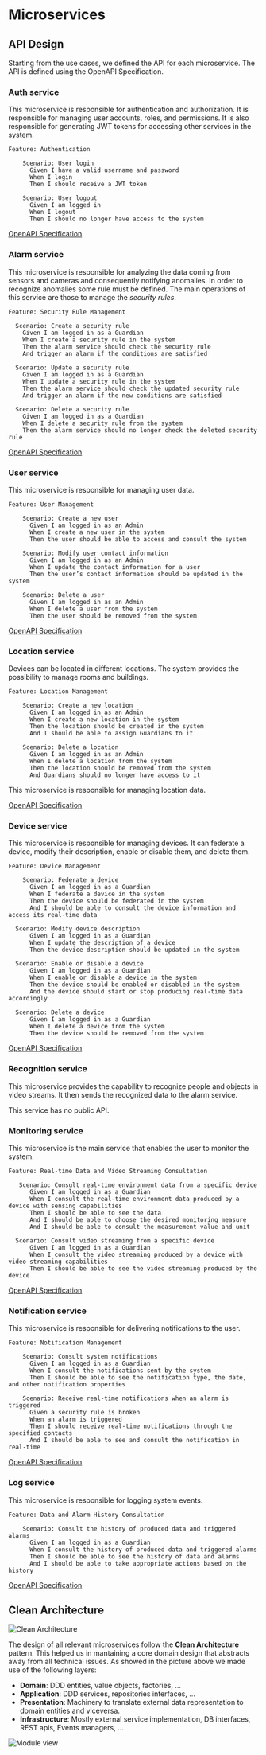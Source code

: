# Microservices

## API Design

Starting from the use cases, we defined the API for each microservice. The API is defined using the OpenAPI Specification.

### Auth service

This microservice is responsible for authentication and authorization. It is responsible for managing user accounts, roles, and permissions. It is also responsible for generating JWT tokens for accessing other services in the system.

<Summary title="Feature: Authentication">

```gherkin
Feature: Authentication

    Scenario: User login
      Given I have a valid username and password
      When I login
      Then I should receive a JWT token
    
    Scenario: User logout
      Given I am logged in
      When I logout
      Then I should no longer have access to the system
```
</Summary>

[OpenAPI Specification](https://revue-org.github.io/revue/openapi/alarm/)

### Alarm service

This microservice is responsible for analyzing the data coming from sensors and cameras and consequently notifying anomalies. In order to recognize anomalies some rule must be defined.
The main operations of this service are those to manage the *security rules*.

<Summary title="Feature: Security Rule Management">

```gherkin
Feature: Security Rule Management

  Scenario: Create a security rule
    Given I am logged in as a Guardian
    When I create a security rule in the system
    Then the alarm service should check the security rule
    And trigger an alarm if the conditions are satisfied

  Scenario: Update a security rule
    Given I am logged in as a Guardian
    When I update a security rule in the system
    Then the alarm service should check the updated security rule
    And trigger an alarm if the new conditions are satisfied

  Scenario: Delete a security rule
    Given I am logged in as a Guardian
    When I delete a security rule from the system
    Then the alarm service should no longer check the deleted security rule
```

</Summary>

[OpenAPI Specification](https://revue-org.github.io/revue/openapi/alarm/)


### User service

This microservice is responsible for managing user data.

<Summary title="Feature: User Management">

```gherkin
Feature: User Management

    Scenario: Create a new user
      Given I am logged in as an Admin
      When I create a new user in the system
      Then the user should be able to access and consult the system
    
    Scenario: Modify user contact information
      Given I am logged in as an Admin
      When I update the contact information for a user
      Then the user’s contact information should be updated in the system
    
    Scenario: Delete a user
      Given I am logged in as an Admin
      When I delete a user from the system
      Then the user should be removed from the system
```

</Summary>

[OpenAPI Specification](https://revue-org.github.io/revue/openapi/user/)

### Location service

Devices can be located in different locations. The system provides the possibility to manage rooms and buildings. 

<Summary title="Feature: Location Management">

```gherkin
Feature: Location Management

    Scenario: Create a new location
      Given I am logged in as an Admin
      When I create a new location in the system
      Then the location should be created in the system
      And I should be able to assign Guardians to it
    
    Scenario: Delete a location
      Given I am logged in as an Admin
      When I delete a location from the system
      Then the location should be removed from the system
      And Guardians should no longer have access to it
```

</Summary>

This microservice is responsible for managing location data.

[OpenAPI Specification](https://revue-org.github.io/revue/openapi/location/)

### Device service

This microservice is responsible for managing devices. It can federate a device, modify their description, enable or disable them, and delete them.

<Summary title="Feature: Device Management">

```gherkin
Feature: Device Management

    Scenario: Federate a device
      Given I am logged in as a Guardian
      When I federate a device in the system
      Then the device should be federated in the system
      And I should be able to consult the device information and access its real-time data

  Scenario: Modify device description
      Given I am logged in as a Guardian
      When I update the description of a device
      Then the device description should be updated in the system

  Scenario: Enable or disable a device
      Given I am logged in as a Guardian
      When I enable or disable a device in the system
      Then the device should be enabled or disabled in the system
      And the device should start or stop producing real-time data accordingly

  Scenario: Delete a device
      Given I am logged in as a Guardian
      When I delete a device from the system
      Then the device should be removed from the system
```

</Summary>

[OpenAPI Specification](https://revue-org.github.io/revue/openapi/device/)

### Recognition service

This microservice provides the capability to recognize people and objects in video streams.
It then sends the recognized data to the alarm service.

This service has no public API.

### Monitoring service

This microservice is the main service that enables the user to monitor the system.

<Summary title="Feature: Real-time Data and Video Streaming Consultation">

```gherkin
Feature: Real-time Data and Video Streaming Consultation

   Scenario: Consult real-time environment data from a specific device
      Given I am logged in as a Guardian
      When I consult the real-time environment data produced by a device with sensing capabilities
      Then I should be able to see the data
      And I should be able to choose the desired monitoring measure
      And I should be able to consult the measurement value and unit

  Scenario: Consult video streaming from a specific device
      Given I am logged in as a Guardian
      When I consult the video streaming produced by a device with video streaming capabilities
      Then I should be able to see the video streaming produced by the device
```

</Summary>

[OpenAPI Specification](https://revue-org.github.io/revue/openapi/monitoring/)

### Notification service

This microservice is responsible for delivering notifications to the user.

<Summary title="Feature: Notification Management">

```gherkin
Feature: Notification Management

    Scenario: Consult system notifications
      Given I am logged in as a Guardian
      When I consult the notifications sent by the system
      Then I should be able to see the notification type, the date, and other notification properties
    
    Scenario: Receive real-time notifications when an alarm is triggered
      Given a security rule is broken
      When an alarm is triggered
      Then I should receive real-time notifications through the specified contacts
      And I should be able to see and consult the notification in real-time
```

</Summary>

[OpenAPI Specification](https://revue-org.github.io/revue/openapi/notification/)

### Log service

This microservice is responsible for logging system events.

<Summary title="Feature: Data and Alarm History Consultation">

```gherkin
Feature: Data and Alarm History Consultation

    Scenario: Consult the history of produced data and triggered alarms
      Given I am logged in as a Guardian
      When I consult the history of produced data and triggered alarms
      Then I should be able to see the history of data and alarms
      And I should be able to take appropriate actions based on the history
```

</Summary>

[OpenAPI Specification](https://revue-org.github.io/revue/openapi/log/)

## Clean Architecture

![Clean Architecture](../img/clean_architecture.png)

The design of all relevant microservices follow the **Clean Architecture** pattern. This helped us
in mantaining a core domain design that abstracts away from all technical issues. As showed in the 
picture above we made use of the following layers:

* **Domain**: DDD entities, value objects, factories, ...
* **Application**: DDD services, repositories interfaces, ...
* **Presentation**: Machinery to translate external data representation to domain entities and viceversa.
* **Infrastructure**: Mostly external service implementation, DB interfaces, REST apis, Events managers, ...

![Module view](../img/clean_architecture_modules.png)

